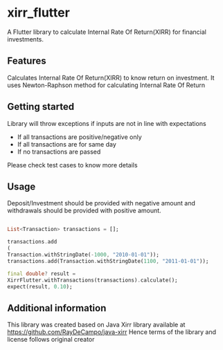 # xirr_flutter
<!--
This README describes the package. If you publish this package to pub.dev,
this README's contents appear on the landing page for your package.

For information about how to write a good package README, see the guide for
[writing package pages](https://dart.dev/guides/libraries/writing-package-pages).

For general information about developing packages, see the Dart guide for
[creating packages](https://dart.dev/guides/libraries/create-library-packages)
and the Flutter guide for
[developing packages and plugins](https://flutter.dev/developing-packages).
-->

A Flutter library to calculate Internal Rate Of Return(XIRR) for financial investments.

## Features

Calculates Internal Rate Of Return(XIRR) to know return on investment. It uses Newton-Raphson method
for calculating Internal Rate Of Return

## Getting started

Library will throw exceptions if inputs are not in line with expectations

* If all transactions are positive/negative only
* If all transactions are for same day
* If no transactions are passed

Please check test cases to know more details

## Usage

Deposit/Investment should be provided with negative amount and withdrawals should be provided with
positive amount.

```dart

List<Transaction> transactions = [];

transactions.add
(
Transaction.withStringDate(-1000, "2010-01-01"));
transactions.add(Transaction.withStringDate(1100, "2011-01-01"));

final double? result =
XirrFlutter.withTransactions(transactions).calculate();
expect(result, 0.10);

```

## Additional information

This library was created based on Java Xirr library available
at https://github.com/RayDeCampo/java-xirr
Hence terms of the library and license follows original creator
